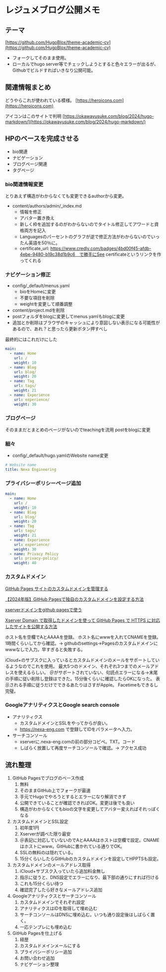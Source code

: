 # レジュメブログ公開メモ

## テーマ

[https://github.com/HugoBlox/theme-academic-cv](https://github.com/HugoBlox/theme-academic-cv)

- フォークしてそのまま使用。
- ローカルでhugo server等でチェックしようとすると色々エラーが出るが、Githubでビルドすればいきなり公開可能。

## 関連情報まとめ

どうやらこれが使われている模様。
[https://heroicons.com](https://heroicons.com)

アイコンはこのサイトで判明
[https://okawayusuke.com/blog/2024/hugo-markdown/](https://okawayusuke.com/blog/2024/hugo-markdown/)

## HPのベースを完成させる

- bio関連
- ナビゲーション
- ブログページ関連
- タグページ

### bio関連情報変更

とりあえず構造がわからなくても変更できるauthorから変更。

- content/authors/admin/_index.md
  - 情報を修正
  - アバター置き換え
  - 新しく枠を追加するのがわからないのでタイトル修正してアワードと資格両方を記入
  - Languagesのパーセントのグラフが逆で修正方法がわからないのでいったん英語を50％に。
  - certificate_url: https://www.credly.com/badges/4bd00f45-afdb-4ebe-9480-b19c38d1b9c6　で勝手にSee certificateというリンクを作ってくれる

### ナビゲーション修正

- config/_default/menus.yaml
  - bioをHomeに変更
  - 不要な項目を削除
  - weightを変更して順番調整
- content/project.mdを削除
- postフォルダをblogに変更してmenus.yamlもblogに変更
- 追加とか削除はブラウザのキャッシュにより意図しない表示になる可能性があるので、あれ？と思ったら更新ボタン押すべし

最終的にはこれだけにした

```yaml
main:
  - name: Home
    url: /
    weight: 10
  - name: Blog
    url: blog/
    weight: 20
  - name: Tag
    url: tags/
    weight: 21
  - name: Experience
    url: experience/
    weight: 30
```

### ブログページ

そのままだとまとめのページがないのでteachingを流用
postをblogに変更

### 細々

- config/_default/hugo.yamlのWebsite name変更

```yaml
# Website name
title: Nexa Engineering
```

### プライバシーポリシーページ追加

```yaml
main:
  - name: Home
    url: /
    weight: 10
  - name: Blog
    url: blog/
    weight: 20
  - name: Tag
    url: tags/
    weight: 21
  - name: Experience
    url: experience/
    weight: 30
  - name: Privacy Policy
    url: privacy-policy/
    weight: 40
```

### カスタムドメイン

[GitHub Pages サイトのカスタムドメインを管理する](https://docs.github.com/ja/enterprise-cloud@latest/pages/configuring-a-custom-domain-for-your-github-pages-site/managing-a-custom-domain-for-your-github-pages-site#configuring-an-apex-domain)

[【2024年版】GitHub Pagesで独自のカスタムドメインを設定する方法](https://qiita.com/sotanengel/items/034dd37cbc0dde9f7c86)

[xserverドメインをgithub pagesで使う](https://qiita.com/nanana_0777/items/4de3513b597b3983d456)

[Xserver Domain で取得したドメインを使って GitHub Pages で HTTPS に対応したサイトを公開する方法](https://y-ktzw.com/posts/custom-domain/)

ホスト名を空欄でAとAAAAを登録。
ホスト名にwwwを入れてCNAMEを登録。
1時間くらいしてから確認。→ githubのsettings→Pagesのカスタムドメインにwwwなしで入力。早すぎると失敗する。

iCloud+のサブスクに入っているとカスタムドメインのメールをサポートしているようなのでこれを使用。
最大5つのドメイン、それぞれ3つまでのメールアドレスを使えるらしい。
＠がサポートされていない、句読点エラーになる→末尾の手順に従い削除し登録はできた。15分後くらいに確認したらOKになった。
表示される手順に従うだけでできるあたりはさすがApple。
Facetimeもできるし完璧。

### GoogleアナリティクスとGoogle search console 

- アナリティクス
  - カスタムドメインとSSLをやってからが良い。
  - https://nexa-eng.com で登録してIDをパラメータへ入力。
- サーチコンソール
  - xserverに.nexa-eng.comの前の部分コピペ。TXT。コード
  - しばらく放置して再度サーチコンソールで確認。→ アクセス成功

## 流れ整理

1. GitHub Pagesでブログのベース作成
   1. 無料
   2. そのままGitHub上でフォークが最速
   3. 手元でHugoでやろうとするとエラーになり解消できず
   4. 公開できていることが確認できればOK。変更は後でも良い
   5. 構造がわからなくてもbioの文字を変更してアバター変えればそれっぽくなる
2. カスタムドメインとSSL設定
   1. 初年度1円
   2. Xserverが調べた限り最安
   3. ＠表記に対応していないのでAとAAAAはホストは空欄で設定。CNAMEはホストにwww。GitHubに書かれている通りでOK。
   4. SSLの無料のは隠れている。
   5. 15分くらいしたらGitHubのカスタムドメインを設定してHPPTSも設定。
3. カスタムドメインのメールアドレス取得
   1. iCloud+サブスク入っていたら追加料金無し
   2. 指示に従うと、DNS設定でエラーになり、最下部の通りにすれば行ける
   3. これも15分くらい待つ
   4. 確認完了したら好きなメールアドレス追加
4. Googleアナリティクスとサーチコンソール
   1. カスタムドメインでそれぞれ設定
   2. アナリティクスはIDを取得して埋め込む
   3. サーチコンソールはDNSに埋め込む。いつも通り設定後はしばらく置く。
   4. 一応テンプレにも埋め込む
5. GitHub Pagesを仕上げる
   1. 経歴
   2. カスタムドメインメールにする
   3. プライバシーポリシー追加
   4. お問い合わせ追加
   5. ナビゲーション整理